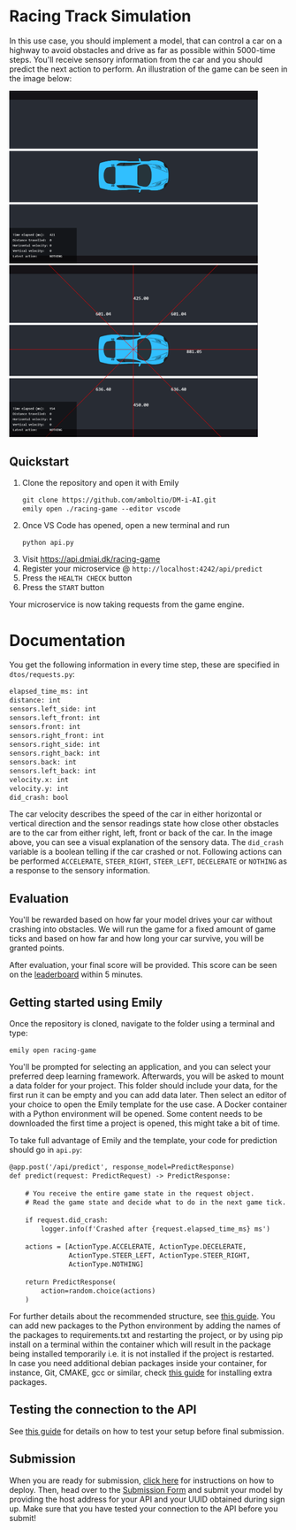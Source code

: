 # Racing Track Simulation
In this use case, you should implement a model, that can control a car on a highway to avoid obstacles and drive as far as possible within 5000-time steps. You'll receive sensory information from the car and you should predict the next action to perform. An illustration of the game can be seen in the image below:

<img src="../images/racing-game.png" width=450> <img src="../images/racing-game-sensor.png" width=450>

## Quickstart

1. Clone the repository and open it with Emily
    ```
    git clone https://github.com/amboltio/DM-i-AI.git
    emily open ./racing-game --editor vscode
    ```
2. Once VS Code has opened, open a new terminal and run
    ```
    python api.py
    ```
3. Visit https://api.dmiai.dk/racing-game
4. Register your microservice @ `http://localhost:4242/api/predict`
5. Press the `HEALTH CHECK` button
6. Press the `START` button

Your microservice is now taking requests from the game engine.

# Documentation
You get the following information in every time step, these are specified in `dtos/requests.py`:
```
elapsed_time_ms: int
distance: int
sensors.left_side: int
sensors.left_front: int
sensors.front: int
sensors.right_front: int
sensors.right_side: int
sensors.right_back: int
sensors.back: int
sensors.left_back: int
velocity.x: int
velocity.y: int
did_crash: bool
```
The car velocity describes the speed of the car in either horizontal or vertical direction and the sensor readings state how close other obstacles are to the car from either right, left, front or back of the car. In the image above, you can see a visual explanation of the sensory data. The `did_crash` variable is a boolean telling if the car crashed or not. Following actions can be performed `ACCELERATE`, `STEER_RIGHT`, `STEER_LEFT`, `DECELERATE` or `NOTHING` as a response to the sensory information.

## Evaluation
You'll be rewarded based on how far your model drives your car without crashing into obstacles. We will run the game for a fixed amount of game ticks and based on how far and how long your car survive, you will be granted points.

After evaluation, your final score will be provided. This score can be seen on the <a href="https://amboltio.github.io/DM-i-AI-client/#/leaderboard">leaderboard</a> within 5 minutes.

## Getting started using Emily
Once the repository is cloned, navigate to the folder using a terminal and type:
```
emily open racing-game
```
You'll be prompted for selecting an application, and you can select your preferred deep learning framework. Afterwards, you will be asked to mount a data folder for your project. This folder should include your data, for the first run it can be empty and you can add data later.
Then select an editor of your choice to open the Emily template for the use case.  A Docker container with a Python environment will be opened. Some content needs to be downloaded the first time a project is opened, this might take a bit of time.

To take full advantage of Emily and the template, your code for prediction should go in `api.py`:

```
@app.post('/api/predict', response_model=PredictResponse)
def predict(request: PredictRequest) -> PredictResponse:

    # You receive the entire game state in the request object.
    # Read the game state and decide what to do in the next game tick.

    if request.did_crash:
        logger.info(f'Crashed after {request.elapsed_time_ms} ms')

    actions = [ActionType.ACCELERATE, ActionType.DECELERATE,
               ActionType.STEER_LEFT, ActionType.STEER_RIGHT,
               ActionType.NOTHING]

    return PredictResponse(
        action=random.choice(actions)
    )
```
For further details about the recommended structure, see <a href="https://dmiai.dk/guide/">this guide</a>.
You can add new packages to the Python environment by adding the names of the packages to requirements.txt and restarting the project, or by using pip install on a terminal within the container which will result in the package being installed temporarily i.e. it is not installed if the project is restarted. <br>
In case you need additional debian packages inside your container, for instance, Git, CMAKE, gcc or similar, check <a href="https://github.com/amboltio/emily-cli/wiki/How-to-add-Debian-packages-to-your-project">this guide</a> for installing extra packages.

## Testing the connection to the API
See <a href="https://dmiai.dk/guide/">this guide</a> for details on how to test your setup before final submission.

## Submission
When you are ready for submission, <a href="https://dmiai.dk/guide/deploy">click here</a> for instructions on how to deploy. Then, head over to the <a href="https://amboltio.github.io/DM-i-AI-client/">Submission Form</a> and submit your model by providing the host address for your API and your UUID obtained during sign up. Make sure that you have tested your connection to the API before you submit!<br>
